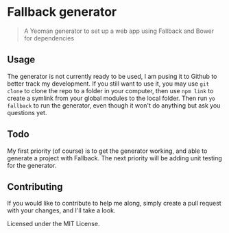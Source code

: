 # Fallback generator

> A Yeoman generator to set up a web app using Fallback and Bower for dependencies

## Usage

The generator is not currently ready to be used, I am pusing it to Github to better track my development. If you still want to use it, you may use `git clone` to clone the repo to a folder in your computer, then use `npm link` to create a symlink from your global modules to the local folder. Then run `yo fallback` to run the generator, even though it won't do anything but ask you questions yet.

## Todo

My first priority (of course) is to get the generator working, and able to generate a project with Fallback. The next priority will be adding unit testing for the generator.

## Contributing

If you would like to contribute to help me along, simply create a pull request with your changes, and I'll take a look.

Licensed under the MIT License. 